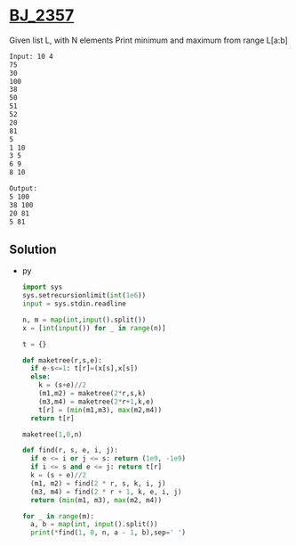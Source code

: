 # [BJ_2357](https://acmicpc.net/problem/2357)

Given list L, with N elements
Print minimum and maximum from range L[a:b]

```txt
Input: 10 4
75
30
100
38
50
51
52
20
81
5
1 10
3 5
6 9
8 10

Output:
5 100
38 100
20 81
5 81
```

## Solution

* py

  ```py
  import sys
  sys.setrecursionlimit(int(1e6))
  input = sys.stdin.readline

  n, m = map(int,input().split())
  x = [int(input()) for _ in range(n)]

  t = {}

  def maketree(r,s,e):
    if e-s<=1: t[r]=(x[s],x[s])
    else:
      k = (s+e)//2
      (m1,m2) = maketree(2*r,s,k)
      (m3,m4) = maketree(2*r+1,k,e)
      t[r] = (min(m1,m3), max(m2,m4))
    return t[r]

  maketree(1,0,n)

  def find(r, s, e, i, j):
    if e <= i or j <= s: return (1e9, -1e9)
    if i <= s and e <= j: return t[r]
    k = (s + e)//2
    (m1, m2) = find(2 * r, s, k, i, j)
    (m3, m4) = find(2 * r + 1, k, e, i, j)
    return (min(m1, m3), max(m2, m4))

  for _ in range(m):
    a, b = map(int, input().split())
    print(*find(1, 0, n, a - 1, b),sep=' ')
  ```

